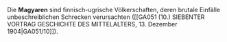 
Die **Magyaren** sind finnisch-ugrische Völkerschaften, deren brutale Einfälle unbeschreiblichen Schrecken verursachten ([[GA051 (10.) SIEBENTER VORTRAG GESCHICHTE DES MITTELALTERS, 13. Dezember 1904|GA051/10]]).
